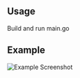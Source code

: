 ## Usage

Build and run main.go

## Example

![Example Screenshot](https://i.imgur.com/lKS8kzG.png)
